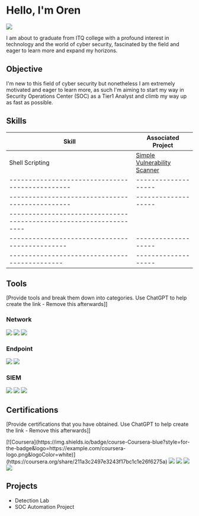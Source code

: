 # Hello, I'm Oren
<a href="[https://linkedin.com](https://www.linkedin.com/in/oren-s-930723244/)"><img src="https://img.shields.io/badge/-LinkedIn-0072b1?&style=for-the-badge&logo=linkedin&logoColor=white" /></a>

I am about to graduate from ITQ college with a profound interest in technology and the world of cyber security, fascinated by the field and eager to learn more and expand my horizons.

## Objective

I'm new to this field of cyber security but nonetheless I am extremely motivated and eager to learn more, as such I'm aiming to start my way in Security Operations Center (SOC) as a Tier1 Analyst and climb my way up as fast as possible. 

## Skills

| Skill                                         | Associated Project         |
|-----------------------------------------------|----------------------------|
|Shell Scripting                                | <a href="https://google.com">Simple Vulnerability Scanner</a>|
|-----------------------------------------------|-------------------|
|-----------------------------------------------|-------------------|
| ------------------------------------------------------------------|
| ----------------------------------------------|-------------------|
| --------------------------------------------- |-------------------|

## Tools
[Provide tools and break them down into categories. Use ChatGPT to help create the link - Remove this afterwards]]

### Network
<div>
    <img src="https://img.shields.io/badge/-Wireshark-1679A7?&style=for-the-badge&logo=Wireshark&logoColor=white" />
    <img src="https://img.shields.io/badge/-Suricata-EF3B2D?&style=for-the-badge&logo=Suricata&logoColor=white" />
    <img src="https://img.shields.io/badge/-Zeek-777BB4?&style=for-the-badge&logo=Zeek&logoColor=white" />
</div>

### Endpoint
<div>
    <img src="https://img.shields.io/badge/-Microsoft_Defender_for_Endpoint-00A4EF?&style=for-the-badge&logo=Microsoft&logoColor=white" />
    <img src="https://img.shields.io/badge/-Velociraptor-4B275F?&style=for-the-badge&logo=Velociraptor&logoColor=white" />
</div>

### SIEM
<div>
    <img src="https://img.shields.io/badge/-Microsoft_Sentinel-0078D4?&style=for-the-badge&logo=Microsoft&logoColor=white" />
    <img src="https://img.shields.io/badge/-Splunk-000000?&style=for-the-badge&logo=Splunk&logoColor=white" />
    <img src="https://img.shields.io/badge/-Elastic-005571?&style=for-the-badge&logo=Elastic&logoColor=white" />
</div>

## Certifications
[Provide certifications that you have obtained. Use ChatGPT to help create the link - Remove this afterwards]]
<div>
[![Coursera](https://img.shields.io/badge/course-Coursera-blue?style=for-the-badge&logo=https://example.com/coursera-logo.png&logoColor=white)](https://coursera.org/share/211a3c2497e3243f17bc1c1e26f6275a)
<img src="https://img.shields.io/badge/-Network%2B-007ACC?&style=for-the-badge&logo=CompTIA&logoColor=white" />
<img src="https://img.shields.io/badge/-A%2B-4D4D4D?&style=for-the-badge&logo=CompTIA&logoColor=white" />
<img src="https://img.shields.io/badge/-CDSA-006400?&style=for-the-badge&logoColor=white" />
<img src="https://img.shields.io/badge/-CCD-000080?&style=for-the-badge&logoColor=white" />
</div>

## Projects
- Detection Lab
- SOC Automation Project
